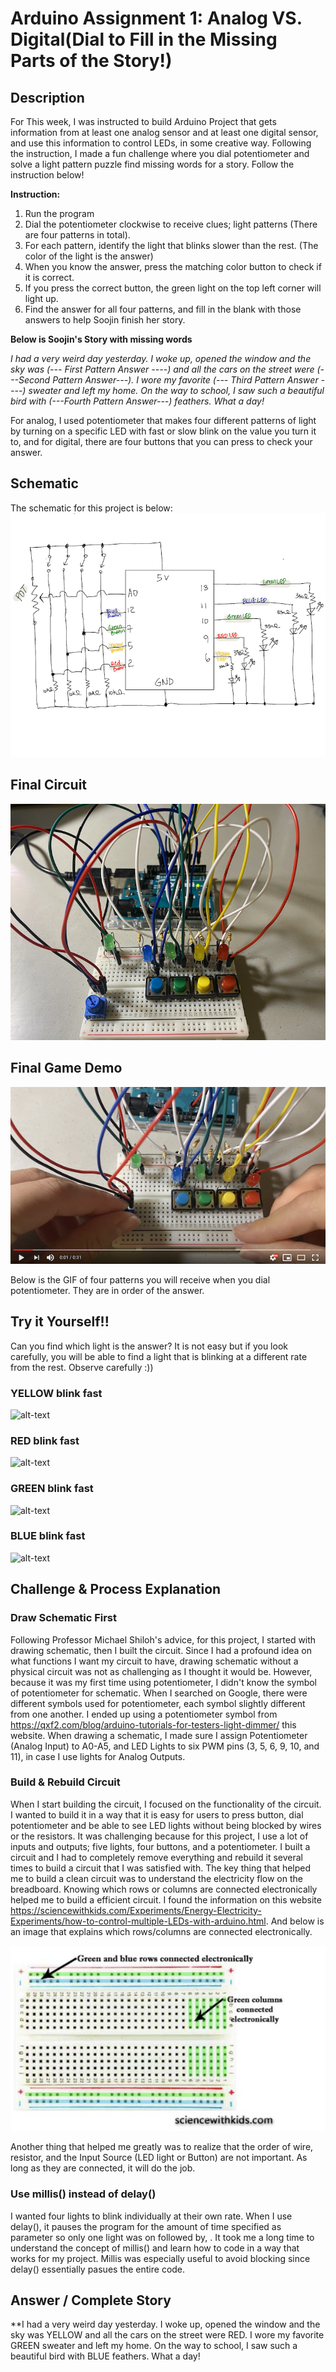# Arduino Assignment 1: Analog VS. Digital(Dial to Fill in the Missing Parts of the Story!)

## Description 
For This week, I was instructed to build Arduino Project that gets information from at least one analog sensor and at least one digital sensor, and use this information to control LEDs, in some creative way. Following the instruction, I made a fun challenge where you dial potentiometer and solve a light pattern puzzle find missing words for a story. Follow the instruction below! 

**Instruction:**

1) Run the program
2) Dial the potentiometer clockwise to receive clues; light patterns (There are four patterns in total). 
3) For each pattern, identify the light that blinks slower than the rest. (The color of the light is the answer)
4) When you know the answer, press the matching color button to check if it is correct.
5) If you press the correct button, the green light on the top left corner will light up.
6) Find the answer for all four patterns, and fill in the blank with those answers to help Soojin finish her story.

**Below is Soojin's Story with missing words**


*I had a very weird day yesterday. I woke up, opened the window and the sky was (--- First Pattern Answer
  ----) and all the cars on the street were (---Second Pattern Answer---). I wore my favorite (--- Third Pattern Answer ----) sweater and left my home.
  On the way to school, I saw such a beautiful bird with (---Fourth Pattern Answer---) feathers. What a day!*

For analog, I used potentiometer that makes four different patterns of light by turning on a specific LED with fast or slow blink on the value you turn it to, and for digital, there are four buttons that you can press to check your answer. 

## Schematic
The schematic for this project is below:
![alt-text](Images/schematic.png)


## Final Circuit
![alt-text](Images/circuit.png)


## Final Game Demo

[![Watch the video](Images/youtubeimage.png)](https://youtu.be/YMRoeIXkoDQ)

Below is the GIF of four patterns you will receive when you dial potentiometer. 
They are in order of the answer. 


## Try it Yourself!!

Can you find which light is the answer? It is not easy but if you look carefully, you will be able to find a light that is blinking at a different rate from the rest. Observe carefully :)) 

### YELLOW blink fast

![alt-text](Images/yellow.gif)


### RED blink fast
![alt-text](Images/red.gif)

### GREEN blink fast
![alt-text](Images/green.gif)


### BLUE blink fast
![alt-text](Images/blue.gif)

## Challenge & Process Explanation 

### Draw Schematic First
Following Professor Michael Shiloh's advice, for this project, I started with drawing schematic, then I built the circuit. Since I had a profound idea on what functions I want my circuit to have, drawing schematic without a physical circuit was not as challenging as I thought it would be. However, because it was my first time using potentiometer, I didn't know the symbol of potentiometer for schematic. When I searched on Google, there were different symbols used for potentiometer, each symbol slightly different from one another. I ended up using a potentiometer symbol from https://qxf2.com/blog/arduino-tutorials-for-testers-light-dimmer/ this website. When drawing a schematic, I made sure I assign Potentiometer (Analog Input) to A0-A5, and LED Lights to six PWM pins (3, 5, 6, 9, 10, and 11), in case I use lights for Analog Outputs.

### Build & Rebuild Circuit
When I start building the circuit, I focused on the functionality of the circuit. I wanted to build it in a way that it is easy for users to press button, dial potentiometer and be able to see LED lights without being blocked by wires or the resistors. It was challenging because for this project, I use a lot of inputs and outputs; five lights, four buttons, and a potentiometer. I built a circuit and I had to completely remove everything and rebuild it several times to build a circuit that I was satisfied with. The key thing that helped me to build a clean circuit was to understand the electricity flow on the breadboard.
Knowing which rows or columns are connected electronically helped me to build a efficient circuit. I found the information on this website https://sciencewithkids.com/Experiments/Energy-Electricity-Experiments/how-to-control-multiple-LEDs-with-arduino.html. And below is an image that explains which rows/columns are connected electronically.

![alt-text](Images/breadboard.png)

Another thing that helped me greatly was to realize that the order of wire, resistor, and the Input Source (LED light or Button) are not important. As long as they are connected, it will do the job. 

### Use millis() instead of delay()

I wanted four lights to blink individually at their own rate. When I use delay(), it pauses the program for the amount of time specified as parameter so  only one light was on followed by, . It took me a long time to understand the concept of millis() and learn how to code in a way that works for my project. Millis was especially useful to avoid blocking since delay() essentially pasues the entire code.

### 

## Answer / Complete Story

**I had a very weird day yesterday. I woke up, opened the window and the sky was YELLOW and all the cars on the street were RED. I wore my favorite GREEN sweater and left my home. On the way to school, I saw such a beautiful bird with BLUE feathers. What a day!
